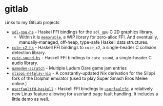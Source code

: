 # gitlab
Links to my GitLab projects

- [`sdl-gpu-hs`](https://gitlab.com/macaroni.dev/sdl-gpu-hs) - Haskel FFI bindings for the `sdl_gpu` C 2D graphics library. 
  - Within it is [`memorable`](https://gitlab.com/macaroni.dev/sdl-gpu-hs/-/blob/master/src/Memorable.hs), a WIP library for zero-alloc FFI. And eventually, manually-managed, off-heap, type-safe Haskell data structures. 
- [`cute-c2-hs`](https://gitlab.com/macaroni.dev/cute-c2-hs) - Haskell FFI bindings to `cute_c2`, a single-header C collision detection library.
- [`cute-sound-hs`](https://gitlab.com/macaroni.dev/cute-sound-hs) - Haskell FFI bindings to `cute_sound`, a single-header C audio library.
- [`gamedev-scratch`](https://gitlab.com/macaroni.dev/gamedev-scratch) - Multiple Ludum Dare game jam entries
- [`slippi-netplay-nix`](https://gitlab.com/ramirez7/slippi-netplay-nix) - A constantly-updated Nix derivation for the Slippi fork of the Dolphin emulator (used to play Super Smash Bros Melee online.)
- [`userfaultfd-haskell`](https://gitlab.com/ramirez7/userfaultfd-haskell) - Haskell FFI bindings to [`userfaultfd`](https://www.kernel.org/doc/html/latest/admin-guide/mm/userfaultfd.html), a relatively new Linux feature allowing for userland page fault handling. It includes a little demo as well. 
